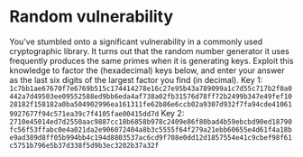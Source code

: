 # Random vulnerability
You've stumbled onto a significant vulnerability in a commonly used cryptographic library. It turns out that the random number generator it uses frequently produces the same primes when it is generating keys.
Exploit this knowledge to factor the (hexadecimal) keys below, and enter your answer as the last six digits of the largest factor you find (in decimal).
Key 1:
`1c7bb1ae67670f7e6769b515c174414278e16c27e95b43a789099a1c7d55c717b2f0a0442a7d49503ee09552588ed9bb6eda4af738a02fb31576d78ff72b2499b347e49fef1028182f158182a0ba504902996ea161311fe62b86e6ccb02a9307d932f7fa94cde410619927677f94c571ea39c7f4105fae00415dd7d`
Key 2:
`2710e45014ed7d2550aac9887cc18b6858b978c2409e86f80bad4b59ebcbd90ed18790fc56f53ffabc0e4a021da2e906072404a8b3c5555f64f279a21ebb60655e4d61f4a18be9ad389d8ff05b994bb4c194d8803537ac6cd9f708e0dd12d1857554e41c9cbef98f61c5751b796e5b37d338f5d9b3ec3202b37a32f`
